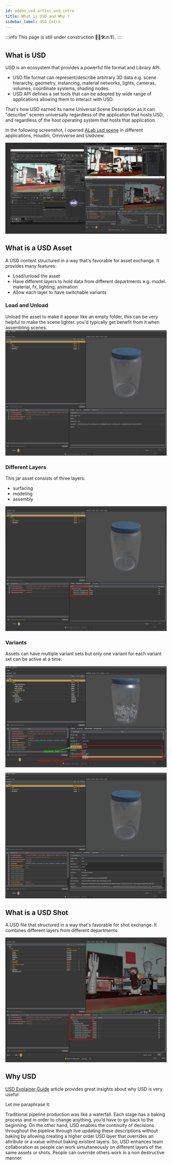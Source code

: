 ```yaml
---
id: addon_usd_artist_usd_intro
title: What is USD and Why ?
sidebar_label: USD Intro
---
```


:::info
This page is still under construction 👷🚧🛠️🔜🏗️.
:::

## What is USD
USD is an ecosystem that provides a powerful file format and Library API.
- USD file format can represent/describe arbitrary 3D data e.g. scene hierarchy, geometry, instancing, material networks, lights, cameras, volumes, coordinate systems, shading nodes.
- USD API defines a set tools that can be adopted by wide range of applications allowing them to interact with USD.

That's how USD earned its name Universal Scene Description as it can "describe" scenes universally regardless of the application that hosts USD, and regardless of the host operating system that hosts that application.

In the following screenshot, I opened [ALab usd scene](https://animallogic.com/alab/) in different applications, Houdini, Omniverse and Usdview. 

![](assets/usd/usd_intro/usd_scene.png)


## What is a USD Asset
A USD content structured in a way that's favorable for asset exchange.
It provides many features: 
- Load/unload the asset
- Have different layers to hold data from different departments
    e.g. model. material, fx, lighting, animation
- Allow each layer to have switchable variants

### Load and Unload
Unload the asset to make it appear like an empty folder, this can be very helpful to make the scene lighter. you'd typically get benefit from it when assembling scenes.
![](assets/usd/usd_intro/asset_load_unload.gif)

### Different Layers
This jar asset consists of three layers:
- surfacing 
- modeling
- assembly

![](assets/usd/usd_intro/asset_layers.png)

### Variants
Assets can have multiple variant sets but only one variant for each variant set can be active at a time.

![](assets/usd/usd_intro/asset_variant.png)

![](assets/usd/usd_intro/asset_variant.gif)


## What is a USD Shot
A USD file that structured in a way that's favorable for shot exchange.
It combines different layers from different departments.

![](assets/usd/usd_intro/usd_shot.png)

## Why USD
[USD Explainer Guide](https://www.foundry.com/insights/film-tv/usd-explainer-guide) article provides great insights about why USD is very useful

Let me paraphrase it:

Traditional pipeline production was like a waterfall. Each stage has a baking process and in order to change anything, you’d have to go back to the beginning.
On the other hand, USD enables the continuity of decisions throughout the pipeline through live updating these descriptions without baking by allowing creating a higher order USD layer that overrides an attribute or a value without baking existent layers.
So, USD enhances team collaboration as people can work simultaneously on different layers of the same assets or shots. People can override others work in a non destructive manner.
